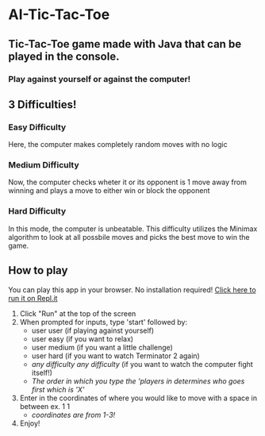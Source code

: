 # AI-Tic-Tac-Toe

## Tic-Tac-Toe game made with Java that can be played in the console. 

### Play against yourself or against the computer!

## 3 Difficulties!

### Easy Difficulty
Here, the computer makes completely random moves with no logic

### Medium Difficulty
Now, the computer checks wheter it or its opponent is 1 move away from winning and plays a move to either win or block the opponent

### Hard Difficulty
In this mode, the computer is unbeatable. This difficulty utilizes the Minimax algorithm to look at all possbile moves and picks the best move to win the game.

## How to play
You can play this app in your browser. No installation required!
[Click here to run it on Repl.it](https://replit.com/@Sleepless403/AI-Tic-Tac-Toe)

1. Click "Run" at the top of the screen
2. When prompted for inputs, type 'start' followed by:
   - user user (if playing against yourself)
   - user easy (if you want to relax)
   - user medium (if you want a little challenge)
   - user hard (if you want to watch Terminator 2 again)
   - *any difficulty* *any difficulty* (if you want to watch the computer fight itself!)
   - *The order in which you type the 'players in determines who goes first which is 'X'*
4. Enter in the coordinates of where you would like to move with a space in between ex. 1 1
   - *coordinates are from 1-3!*
3. Enjoy!
